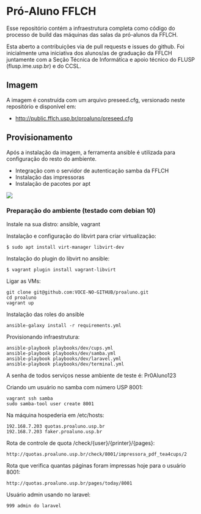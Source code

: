 # Pró-Aluno FFLCH

Esse repositório contém a infraestrutura completa como
código do processo de build das 
máquinas das salas da pró-alunos da FFLCH.

Esta aberto a contribuições via de pull requests e issues do github. 
Foi inicialmente uma iniciativa dos alunos/as de graduação da FFLCH juntamente com a Seção  Técnica de Informática e apoio técnico do FLUSP (flusp.ime.usp.br) e do CCSL.

## Imagem

A imagem é construída com um arquivo preseed.cfg, versionado neste repositório
e disponível em:

 - http://public.fflch.usp.br/proaluno/preseed.cfg

## Provisionamento

Após a instalação da imagem, a ferramenta ansible é utilizada para configuração 
do resto do ambiente.

 - Integração com o servidor de autenticação samba da FFLCH
 - Instalação das impressoras
 - Instalação de pacotes por apt

![](https://github.com/fflch/proaluno/raw/master/diagrama.png)

### Preparação do ambiente (testado com debian 10)

Instale na sua distro: ansible, vagrant

Instalação e configuração do libvirt para criar virtualização:

    $ sudo apt install virt-manager libvirt-dev

Instalação do plugin do libvirt no ansible:

    $ vagrant plugin install vagrant-libvirt

Ligar as VMs:
    
    git clone git@github.com:VOCE-NO-GITHUB/proaluno.git
    cd proaluno
    vagrant up

Instalação das roles do ansible

    ansible-galaxy install -r requirements.yml

Provisionando infraestrutura:

    ansible-playbook playbooks/dev/cups.yml
    ansible-playbook playbooks/dev/samba.yml
    ansible-playbook playbooks/dev/laravel.yml
    ansible-playbook playbooks/dev/terminal.yml

A senha de todos serviços nesse ambiente de teste é: Pr0Aluno123

Criando um usuário no samba com número USP 8001:

    vagrant ssh samba
    sudo samba-tool user create 8001

Na máquina hospederia em /etc/hosts:

    192.168.7.203 quotas.proaluno.usp.br
    192.168.7.203 faker.proaluno.usp.br

Rota de controle de quota /check/{user}/{printer}/{pages}:

    http://quotas.proaluno.usp.br/check/8001/impressora_pdf_tea4cups/2

Rota que verifica quantas páginas foram impressas hoje para o usuário 8001:

    http://quotas.proaluno.usp.br/pages/today/8001

Usuário admin usando no laravel:

    999 admin do laravel



